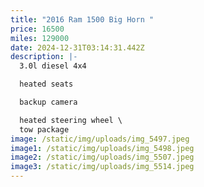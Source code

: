 ```yaml
---
title: "2016 Ram 1500 Big Horn "
price: 16500
miles: 129000
date: 2024-12-31T03:14:31.442Z
description: |-
  3.0l diesel 4x4 

  heated seats 

  backup camera 

  heated steering wheel \
  tow package
image: /static/img/uploads/img_5497.jpeg
image1: /static/img/uploads/img_5498.jpeg
image2: /static/img/uploads/img_5507.jpeg
image3: /static/img/uploads/img_5514.jpeg
---
```

